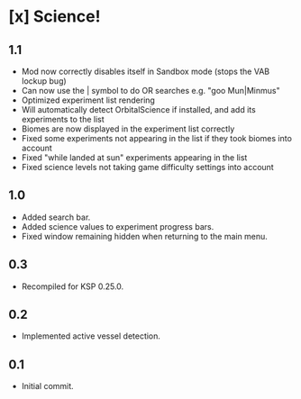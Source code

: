 [x] Science!
============

1.1
---
* Mod now correctly disables itself in Sandbox mode (stops the VAB lockup bug)
* Can now use the | symbol to do OR searches e.g. "goo Mun|Minmus"
* Optimized experiment list rendering
* Will automatically detect OrbitalScience if installed, and add its experiments to the list
* Biomes are now displayed in the experiment list correctly
* Fixed some experiments not appearing in the list if they took biomes into account
* Fixed "while landed at sun" experiments appearing in the list
* Fixed science levels not taking game difficulty settings into account

1.0
---
* Added search bar.
* Added science values to experiment progress bars.
* Fixed window remaining hidden when returning to the main menu.

0.3
---
* Recompiled for KSP 0.25.0.

0.2
---
* Implemented active vessel detection.

0.1
---
* Initial commit.
